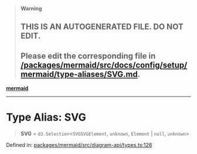 > **Warning**
>
> ## THIS IS AN AUTOGENERATED FILE. DO NOT EDIT.
>
> ## Please edit the corresponding file in [/packages/mermaid/src/docs/config/setup/mermaid/type-aliases/SVG.md](../../../../../packages/mermaid/src/docs/config/setup/mermaid/type-aliases/SVG.md).

[**mermaid**](../../README.md)

---

# Type Alias: SVG

> **SVG** = `d3.Selection`<`SVGSVGElement`, `unknown`, `Element` | `null`, `unknown`>

Defined in: [packages/mermaid/src/diagram-api/types.ts:126](https://github.com/mermaid-js/mermaid/blob/master/packages/mermaid/src/diagram-api/types.ts#L126)
